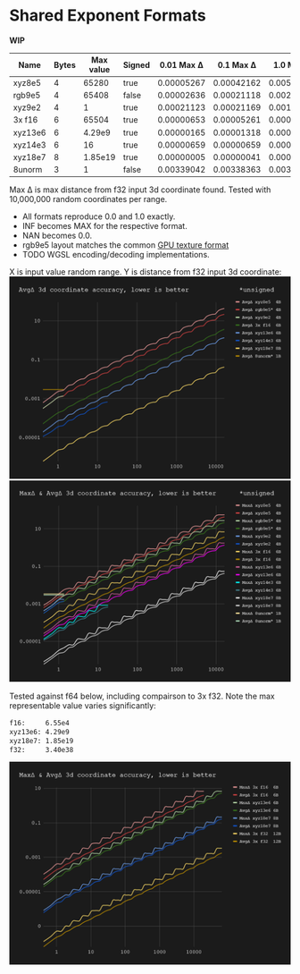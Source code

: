 # Shared Exponent Formats

**WIP**

| Name     | Bytes | Max value  | Signed | 0.01 Max Δ | 0.1 Max Δ  | 1.0 Max Δ  | 10.0 Max Δ | 100 Max Δ  | 1000 Max Δ |
| -------- | ----- | ---------- | ------ | ---------- | ---------- | ---------- | ---------- | ---------- | -----------|
| xyz8e5   | 4     | 65280      | true   | 0.00005267 | 0.00042162 | 0.00582401 | 0.05401088 | 0.43168700 | 3.45184112 |
| rgb9e5   | 4     | 65408      | false  | 0.00002636 | 0.00021118 | 0.00288069 | 0.02697610 | 0.21562232 | 1.72821546 |
| xyz9e2   | 4     | 1          | true   | 0.00021123 | 0.00021169 | 0.00169017 |
| 3x f16   | 6     | 65504      | true   | 0.00000653 | 0.00005261 | 0.00042066 | 0.00667667 | 0.05379717 | 0.43026507 |
| xyz13e6  | 6     | 4.29e9     | true   | 0.00000165 | 0.00001318 | 0.00017735 | 0.00168843 | 0.01350524 | 0.10790101 |
| xyz14e3  | 6     | 16         | true   | 0.00000659 | 0.00000659 | 0.00005271 | 0.00084312 |
| xyz18e7  | 8     | 1.85e19    | true   | 0.00000005 | 0.00000041 | 0.00000532 | 0.00005286 | 0.00042286 | 0.00338291 |
| 8unorm   | 3     | 1          | false  | 0.00339042 | 0.00338363 | 0.00338270 |

Max Δ is max distance from f32 input 3d coordinate found. Tested with 10,000,000 random coordinates per range.

- All formats reproduce 0.0 and 1.0 exactly.
- INF becomes MAX for the respective format.
- NAN becomes 0.0.
- rgb9e5 layout matches the common [GPU texture format](https://registry.khronos.org/OpenGL/extensions/EXT/EXT_texture_shared_exponent.txt)
- TODO WGSL encoding/decoding implementations.

X is input value random range. Y is distance from f32 input 3d coordinate:
![demo](avg_delta.PNG)
![demo](max_avg_delta.PNG)

Tested against f64 below, including compairson to 3x f32. Note the max representable value varies significantly: 
```
f16:     6.55e4
xyz13e6: 4.29e9
xyz18e7: 1.85e19
f32:     3.40e38
```
![demo](max_avg_delta_f64.PNG)